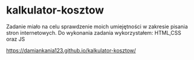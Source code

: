 # kalkulator-kosztow
 
Zadanie miało na celu sprawdzenie moich umiejętności w zakresie pisania stron internetowych.
 Do wykonania zadania wykorzystałem: HTML,CSS oraz JS


https://damiankania123.github.io/kalkulator-kosztow/

